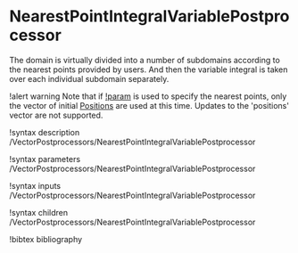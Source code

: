 # NearestPointIntegralVariablePostprocessor

The domain is virtually divided into a number of subdomains according to the
nearest points provided by users. And then the variable integral is taken over
each individual subdomain separately.

!alert warning
Note that if [!param](/VectorPostprocessors/NearestPointIntegralVariablePostprocessor/positions_object) is used to specify the nearest points,
only the vector of initial [Positions](syntax/Positions/index.md) are used at this time.
Updates to the 'positions' vector are not supported.

!syntax description /VectorPostprocessors/NearestPointIntegralVariablePostprocessor

!syntax parameters /VectorPostprocessors/NearestPointIntegralVariablePostprocessor

!syntax inputs /VectorPostprocessors/NearestPointIntegralVariablePostprocessor

!syntax children /VectorPostprocessors/NearestPointIntegralVariablePostprocessor

!bibtex bibliography
